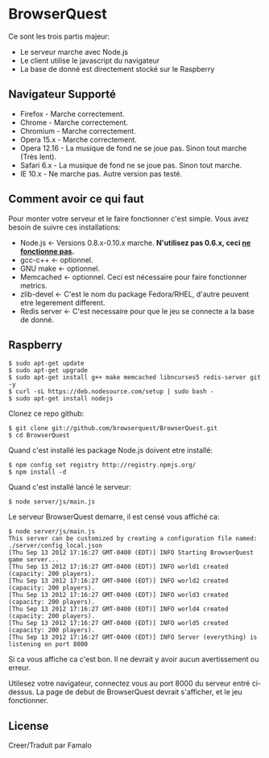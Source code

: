 BrowserQuest
============

Ce sont les trois partis majeur:

* Le serveur marche avec Node.js
* Le client utilise le javascript du navigateur
* La base de donné est directement stocké sur le Raspberry

Navigateur Supporté
---------------

* Firefox - Marche correctement.
* Chrome - Marche correctement.
* Chromium - Marche correctement.
* Opera 15.x - Marche correctement.
* Opera 12.16 - La musique de fond ne se joue pas.  Sinon tout marche (Très lent).
* Safari 6.x - La musique de fond ne se joue pas.  Sinon tout marche.
* IE 10.x - Ne marche pas.  Autre version pas testé.

Comment avoir ce qui faut
-------------------

Pour monter votre serveur et le faire fonctionner c'est simple. Vous avez besoin de suivre ces installations:

* Node.js ← Versions 0.8.x-0.10.x marche.  **N'utilisez pas 0.6.x, ceci [ne fonctionne pas](https://github.com/senchalabs/connect/issues/858).**
* gcc-c++ ← optionnel.  
* GNU make ← optionnel.  
* Memcached ← optionnel. Ceci est nécessaire pour faire fonctionner metrics.
* zlib-devel ← C'est le nom du package Fedora/RHEL, d'autre peuvent etre legerement different. 
* Redis server ← C'est necessaire pour que le jeu se connecte a la base de donné.

Raspberry
------

    $ sudo apt-get update
    $ sudo apt-get upgrade
    $ sudo apt-get install g++ make memcached libncurses5 redis-server git -y
    $ curl -sL https://deb.nodesource.com/setup | sudo bash -
    $ sudo apt-get install nodejs

Clonez ce repo github:

    $ git clone git://github.com/browserquest/BrowserQuest.git
    $ cd BrowserQuest

Quand c'est installé les package Node.js doivent etre installé:

    $ npm config set registry http://registry.npmjs.org/
    $ npm install -d

Quand c'est installé lancé le serveur:

    $ node server/js/main.js

Le serveur BrowserQuest demarre, il est censé vous affiché ca:

    $ node server/js/main.js
    This server can be customized by creating a configuration file named: ./server/config_local.json
    [Thu Sep 13 2012 17:16:27 GMT-0400 (EDT)] INFO Starting BrowserQuest game server...
    [Thu Sep 13 2012 17:16:27 GMT-0400 (EDT)] INFO world1 created (capacity: 200 players).
    [Thu Sep 13 2012 17:16:27 GMT-0400 (EDT)] INFO world2 created (capacity: 200 players).
    [Thu Sep 13 2012 17:16:27 GMT-0400 (EDT)] INFO world3 created (capacity: 200 players).
    [Thu Sep 13 2012 17:16:27 GMT-0400 (EDT)] INFO world4 created (capacity: 200 players).
    [Thu Sep 13 2012 17:16:27 GMT-0400 (EDT)] INFO world5 created (capacity: 200 players).
    [Thu Sep 13 2012 17:16:27 GMT-0400 (EDT)] INFO Server (everything) is listening on port 8000

Si ca vous affiche ca c'est bon.  Il ne devrait y avoir aucun avertissement ou erreur.

Utilesez votre navigateur, connectez vous au port 8000 du serveur entré ci-dessus. La page
de debut de BrowserQuest devrait s'afficher, et le jeu fonctionner.

License
-------

Creer/Traduit par Famalo

